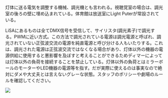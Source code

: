 灯体に送る電気を調整する機械、調光機とも言われる。視聴覚室の場合は、調光室の後ろの壁に埋め込まれている。体育館は放送室にLight
Puterが常設されている。

  

LiSAにあるものは全てDMX信号を受信して、サイリスタ(調光素子)で調光する。PWMに近い方式。この方法で調光されている電源は調光電源と呼ばれ、調光されていない正弦波交流の電源を純直電源と呼び分ける人もいたりする。これは、調光された電源は正弦波交流ではなくなる場合があり、灯体以外の機器の電源供給に使用すると悪影響を及ぼすと考えることができるためディマーによっては灯体以外の負荷を接続することを禁止している。灯体以外の負荷とはミラーボールのモーターやLED機器の電源等を指す。だが実際に使えるのは事実なので絶対にダメや大丈夫とは言えないグレーな状態。スタッフのポリシーや劇場のルールを確認してください。

![](http://lbt.webcrow.jp/db/entry/img/98/2017122909114410.JPG)

